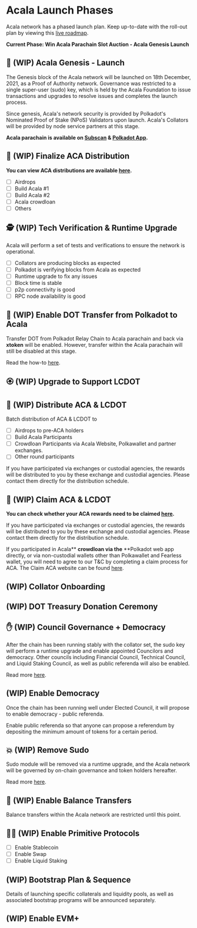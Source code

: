 # Acala Launch Phases

Acala network has a phased launch plan. Keep up-to-date with the roll-out plan by viewing this [live roadmap](https://aca.la/acala-roadmap).

**Current Phase: Win Acala Parachain Slot Auction - Acala Genesis Launch**

## 🚀 (WIP) Acala Genesis - Launch

The Genesis block of the Acala network will be launched on 18th December, 2021, as a Proof of Authority network. Governance was restricted to a single super-user (sudo) key, which is held by the Acala Foundation to issue transactions and upgrades to resolve issues and completes the launch process.&#x20;

Since genesis, Acala's network security is provided by Polkadot's Nominated Proof of Stake (NPoS) Validators upon launch. Acala's Collators will be provided by node service partners at this stage.

**Acala parachain is available on **[**Subscan**](https://acala.subscan.io)** & **[**Polkadot App**](https://polkadot.js.org/apps/?rpc=wss%3A%2F%2Facala.api.onfinality.io%2Fpublic-ws#/explorer)**.**

## 🏒 (WIP) **Finalize ACA Distribution**

**You can view ACA distributions are available **[**here**](https://distribution.acala.network)**.**

* [ ] Airdrops
* [ ] Build Acala #1
* [ ] Build Acala #2
* [ ] Acala crowdloan
* [ ] Others

## 🕵️ (WIP) Tech Verification & Runtime Upgrade&#x20;

Acala will perform a set of tests and verifications to ensure the network is operational.

* [ ] Collators are producing blocks as expected
* [ ] Polkadot is verifying blocks from Acala as expected
* [ ] Runtime upgrade to fix any issues
* [ ] Block time is stable
* [ ] p2p connectivity is good
* [ ] RPC node availability is good

## 🤹 (WIP) Enable DOT Transfer from Polkadot to Acala

Transfer DOT from Polkadot Relay Chain to Acala parachain and back via **xtoken** will be enabled. However, transfer within the Acala parachain will still be disabled at this stage.

Read the how-to [here](defi-hub/inter-polkadot-transfer.md).

## 🏵 (WIP) Upgrade to Support LCDOT

## 🎯 (WIP) Distribute ACA & LCDOT

Batch distribution of ACA & LCDOT to&#x20;

* [ ] Airdrops to pre-ACA holders
* [ ] Build Acala Participants
* [ ] Crowdloan Participants via Acala Website, Polkawallet and partner exchanges.
* [ ] Other round participants&#x20;

If you have participated via exchanges or custodial agencies, the rewards will be distributed to you by these exchange and custodial agencies. Please contact them directly for the distribution schedule.&#x20;

## 🎁 (WIP) Claim ACA & LCDOT

**You can check whether your ACA rewards need to be claimed **[**here**](crowdloan/claim-aca.md)**.**

If you have participated via exchanges or custodial agencies, the rewards will be distributed to you by these exchange and custodial agencies. Please contact them directly for the distribution schedule.&#x20;

If you participated in Acala** **crowdloan via the** **Polkadot web app directly, or via non-custodial wallets other than Polkawallet and Fearless wallet, you will need to agree to our T\&C by completing a claim process for ACA. The Claim ACA website can be found [here](https://distribution.acala.network/claim).

## (WIP) Collator Onboarding

## (WIP) DOT Treasury Donation Ceremony

## ✋ (WIP) Council Governance + Democracy

After the chain has been running stably with the collator set, the sudo key will perform a runtime upgrade and enable appointed Councilors and democracy. Other councils including Financial Council, Technical Council, and Liquid Staking Council, as well as public referenda will also be enabled. &#x20;

Read more [here](get-started/governance/participate-in-democracy.md).

## (WIP) Enable Democracy

Once the chain has been running well under Elected Council, it will propose to enable democracy - public referenda.

Enable public referenda so that anyone can propose a referendum by depositing the minimum amount of tokens for a certain period.&#x20;

## 💥 (WIP) Remove Sudo

Sudo module will be removed via a runtime upgrade, and the Acala network will be governed by on-chain governance and token holders hereafter.&#x20;

Read more [here](https://acala.discourse.group/t/1-acala-runtime-upgrade-disable-sudo-enable-token-transfers/163).

## 🚃 (WIP) Enable Balance Transfers

Balance transfers within the Acala network are restricted until this point.&#x20;

## 👩‍🌾 (WIP) Enable Primitive Protocols

- [ ]  Enable Stablecoin
- [ ]  Enable Swap
- [ ]  Enable Liquid Staking

## (WIP) Bootstrap Plan & Sequence

Details of launching specific collaterals and liquidity pools, as well as associated bootstrap programs will be announced separately.&#x20;

## (WIP) Enable EVM+
